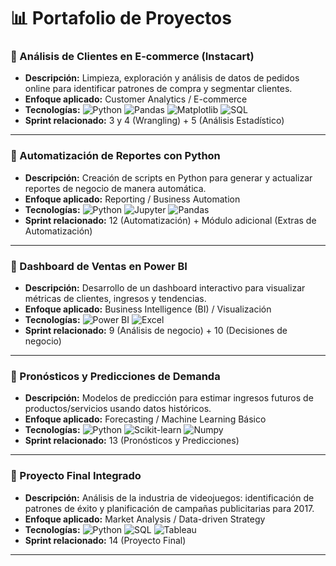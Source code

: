 # 📊 Portafolio de Proyectos  

### 🔹 Análisis de Clientes en E-commerce (Instacart)  
- **Descripción:** Limpieza, exploración y análisis de datos de pedidos online para identificar patrones de compra y segmentar clientes.  
- **Enfoque aplicado:** Customer Analytics / E-commerce  
- **Tecnologías:** ![Python](https://img.shields.io/badge/Python-3776AB?style=flat&logo=python&logoColor=white) ![Pandas](https://img.shields.io/badge/Pandas-150458?style=flat&logo=pandas&logoColor=white) ![Matplotlib](https://img.shields.io/badge/Matplotlib-003B57?style=flat&logo=plotly&logoColor=white) ![SQL](https://img.shields.io/badge/SQL-336791?style=flat&logo=postgresql&logoColor=white)  
- **Sprint relacionado:** 3 y 4 (Wrangling) + 5 (Análisis Estadístico)  

---

### 🔹 Automatización de Reportes con Python  
- **Descripción:** Creación de scripts en Python para generar y actualizar reportes de negocio de manera automática.  
- **Enfoque aplicado:** Reporting / Business Automation  
- **Tecnologías:** ![Python](https://img.shields.io/badge/Python-3776AB?style=flat&logo=python&logoColor=white) ![Jupyter](https://img.shields.io/badge/Jupyter-F37626?style=flat&logo=jupyter&logoColor=white) ![Pandas](https://img.shields.io/badge/Pandas-150458?style=flat&logo=pandas&logoColor=white)  
- **Sprint relacionado:** 12 (Automatización) + Módulo adicional (Extras de Automatización)  

---

### 🔹 Dashboard de Ventas en Power BI  
- **Descripción:** Desarrollo de un dashboard interactivo para visualizar métricas de clientes, ingresos y tendencias.  
- **Enfoque aplicado:** Business Intelligence (BI) / Visualización  
- **Tecnologías:** ![Power BI](https://img.shields.io/badge/Power_BI-F2C811?style=flat&logo=powerbi&logoColor=black) ![Excel](https://img.shields.io/badge/Excel-217346?style=flat&logo=microsoft-excel&logoColor=white)  
- **Sprint relacionado:** 9 (Análisis de negocio) + 10 (Decisiones de negocio)  

---

### 🔹 Pronósticos y Predicciones de Demanda  
- **Descripción:** Modelos de predicción para estimar ingresos futuros de productos/servicios usando datos históricos.  
- **Enfoque aplicado:** Forecasting / Machine Learning Básico  
- **Tecnologías:** ![Python](https://img.shields.io/badge/Python-3776AB?style=flat&logo=python&logoColor=white) ![Scikit-learn](https://img.shields.io/badge/Scikit--learn-F7931E?style=flat&logo=scikitlearn&logoColor=white) ![Numpy](https://img.shields.io/badge/Numpy-013243?style=flat&logo=numpy&logoColor=white)  
- **Sprint relacionado:** 13 (Pronósticos y Predicciones)  

---

### 🔹 Proyecto Final Integrado  
- **Descripción:** Análisis de la industria de videojuegos: identificación de patrones de éxito y planificación de campañas publicitarias para 2017.  
- **Enfoque aplicado:** Market Analysis / Data-driven Strategy  
- **Tecnologías:** ![Python](https://img.shields.io/badge/Python-3776AB?style=flat&logo=python&logoColor=white) ![SQL](https://img.shields.io/badge/SQL-336791?style=flat&logo=postgresql&logoColor=white) ![Tableau](https://img.shields.io/badge/Tableau-E97627?style=flat&logo=tableau&logoColor=white)  
- **Sprint relacionado:** 14 (Proyecto Final)  

---

